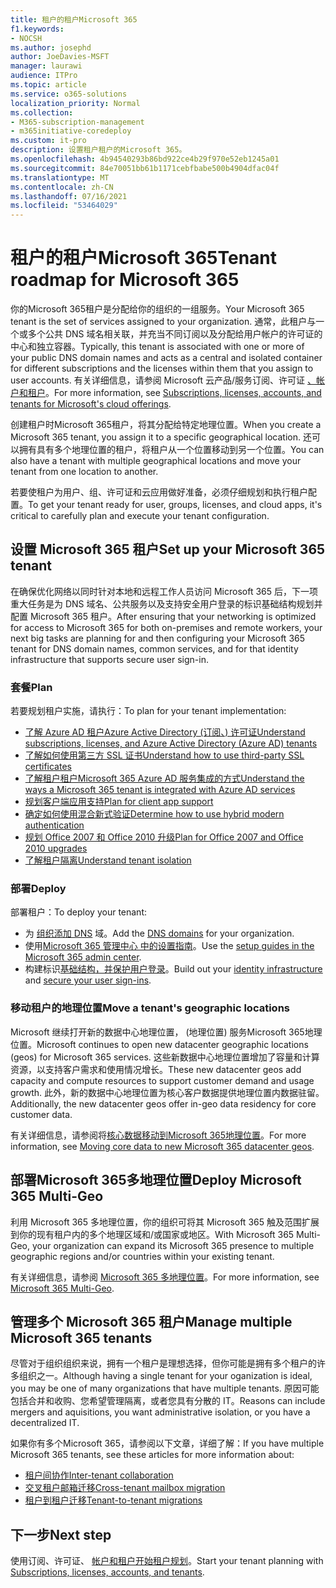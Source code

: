 ```yaml
---
title: 租户的租户Microsoft 365
f1.keywords:
- NOCSH
ms.author: josephd
author: JoeDavies-MSFT
manager: laurawi
audience: ITPro
ms.topic: article
ms.service: o365-solutions
localization_priority: Normal
ms.collection:
- M365-subscription-management
- m365initiative-coredeploy
ms.custom: it-pro
description: 设置租户租户的Microsoft 365。
ms.openlocfilehash: 4b94540293b86bd922ce4b29f970e52eb1245a01
ms.sourcegitcommit: 84e70051bb61b1171cebfbabe500b4904dfac04f
ms.translationtype: MT
ms.contentlocale: zh-CN
ms.lasthandoff: 07/16/2021
ms.locfileid: "53464029"
---
```

# <a name="tenant-roadmap-for-microsoft-365"></a><span data-ttu-id="990dc-103">租户的租户Microsoft 365</span><span class="sxs-lookup"><span data-stu-id="990dc-103">Tenant roadmap for Microsoft 365</span></span>

<span data-ttu-id="990dc-104">你的Microsoft 365租户是分配给你的组织的一组服务。</span><span class="sxs-lookup"><span data-stu-id="990dc-104">Your Microsoft 365 tenant is the set of services assigned to your organization.</span></span> <span data-ttu-id="990dc-105">通常，此租户与一个或多个公共 DNS 域名相关联，并充当不同订阅以及分配给用户帐户的许可证的中心和独立容器。</span><span class="sxs-lookup"><span data-stu-id="990dc-105">Typically, this tenant is associated with one or more of your public DNS domain names and acts as a central and isolated container for different subscriptions and the licenses within them that you assign to user accounts.</span></span> <span data-ttu-id="990dc-106">有关详细信息，请参阅 Microsoft 云产品/服务订阅、许可证 [、帐户和租户](subscriptions-licenses-accounts-and-tenants-for-microsoft-cloud-offerings.md)。</span><span class="sxs-lookup"><span data-stu-id="990dc-106">For more information, see [Subscriptions, licenses, accounts, and tenants for Microsoft's cloud offerings](subscriptions-licenses-accounts-and-tenants-for-microsoft-cloud-offerings.md).</span></span>

<span data-ttu-id="990dc-107">创建租户时Microsoft 365租户，将其分配给特定地理位置。</span><span class="sxs-lookup"><span data-stu-id="990dc-107">When you create a Microsoft 365 tenant, you assign it to a specific geographical location.</span></span> <span data-ttu-id="990dc-108">还可以拥有具有多个地理位置的租户，将租户从一个位置移动到另一个位置。</span><span class="sxs-lookup"><span data-stu-id="990dc-108">You can also have a tenant with multiple geographical locations and move your tenant from one location to another.</span></span>

<span data-ttu-id="990dc-109">若要使租户为用户、组、许可证和云应用做好准备，必须仔细规划和执行租户配置。</span><span class="sxs-lookup"><span data-stu-id="990dc-109">To get your tenant ready for user, groups, licenses, and cloud apps, it's critical to carefully plan and execute your tenant configuration.</span></span>

## <a name="set-up-your-microsoft-365-tenant"></a><span data-ttu-id="990dc-110">设置 Microsoft 365 租户</span><span class="sxs-lookup"><span data-stu-id="990dc-110">Set up your Microsoft 365 tenant</span></span>

<span data-ttu-id="990dc-111">在确保优化网络以同时针对本地和远程工作人员访问 Microsoft 365 后，下一项重大任务是为 DNS 域名、公共服务以及支持安全用户登录的标识基础结构规划并配置 Microsoft 365 租户。</span><span class="sxs-lookup"><span data-stu-id="990dc-111">After ensuring that your networking is optimized for access to Microsoft 365 for both on-premises and remote workers, your next big tasks are planning for and then configuring your Microsoft 365 tenant for DNS domain names, common services, and for that identity infrastructure that supports secure user sign-in.</span></span>

### <a name="plan"></a><span data-ttu-id="990dc-112">套餐</span><span class="sxs-lookup"><span data-stu-id="990dc-112">Plan</span></span>

<span data-ttu-id="990dc-113">若要规划租户实施，请执行：</span><span class="sxs-lookup"><span data-stu-id="990dc-113">To plan for your tenant implementation:</span></span>

- [<span data-ttu-id="990dc-114">了解 Azure AD 租户Azure Active Directory (订阅、) 许可证</span><span class="sxs-lookup"><span data-stu-id="990dc-114">Understand subscriptions, licenses, and Azure Active Directory (Azure AD) tenants</span></span>](subscriptions-licenses-accounts-and-tenants-for-microsoft-cloud-offerings.md)
- [<span data-ttu-id="990dc-115">了解如何使用第三方 SSL 证书</span><span class="sxs-lookup"><span data-stu-id="990dc-115">Understand how to use third-party SSL certificates</span></span>](plan-for-third-party-ssl-certificates.md)
- [<span data-ttu-id="990dc-116">了解租户租户Microsoft 365 Azure AD 服务集成的方式</span><span class="sxs-lookup"><span data-stu-id="990dc-116">Understand the ways a Microsoft 365 tenant is integrated with Azure AD services</span></span>](integrated-apps-and-azure-ads.md)
- [<span data-ttu-id="990dc-117">规划客户端应用支持</span><span class="sxs-lookup"><span data-stu-id="990dc-117">Plan for client app support</span></span>](microsoft-365-client-support-certificate-based-authentication.md)
- [<span data-ttu-id="990dc-118">确定如何使用混合新式验证</span><span class="sxs-lookup"><span data-stu-id="990dc-118">Determine how to use hybrid modern authentication</span></span>](hybrid-modern-auth-overview.md)
- [<span data-ttu-id="990dc-119">规划 Office 2007 和 Office 2010 升级</span><span class="sxs-lookup"><span data-stu-id="990dc-119">Plan for Office 2007 and Office 2010 upgrades</span></span>](plan-upgrade-previous-versions-office.md)
- [<span data-ttu-id="990dc-120">了解租户隔离</span><span class="sxs-lookup"><span data-stu-id="990dc-120">Understand tenant isolation</span></span>](/compliance/assurance/microsoft-365-isolation-controls)

### <a name="deploy"></a><span data-ttu-id="990dc-121">部署</span><span class="sxs-lookup"><span data-stu-id="990dc-121">Deploy</span></span>

<span data-ttu-id="990dc-122">部署租户：</span><span class="sxs-lookup"><span data-stu-id="990dc-122">To deploy your tenant:</span></span> 

- <span data-ttu-id="990dc-123">为 [组织添加 DNS](../admin/setup/add-domain.md) 域。</span><span class="sxs-lookup"><span data-stu-id="990dc-123">Add the [DNS domains](../admin/setup/add-domain.md) for your organization.</span></span>
- <span data-ttu-id="990dc-124">使用[Microsoft 365 管理中心 中的设置指南](setup-guides-for-microsoft-365.md)。</span><span class="sxs-lookup"><span data-stu-id="990dc-124">Use the [setup guides in the Microsoft 365 admin center](setup-guides-for-microsoft-365.md).</span></span>
- <span data-ttu-id="990dc-125">构建标识[基础结构](identity-roadmap-microsoft-365.md)[，并保护用户登录](microsoft-365-secure-sign-in.md)。</span><span class="sxs-lookup"><span data-stu-id="990dc-125">Build out your [identity infrastructure](identity-roadmap-microsoft-365.md) and [secure your user sign-ins](microsoft-365-secure-sign-in.md).</span></span>

### <a name="move-a-tenants-geographic-locations"></a><span data-ttu-id="990dc-126">移动租户的地理位置</span><span class="sxs-lookup"><span data-stu-id="990dc-126">Move a tenant's geographic locations</span></span>

<span data-ttu-id="990dc-127">Microsoft 继续打开新的数据中心地理位置， (地理位置) 服务Microsoft 365地理位置。</span><span class="sxs-lookup"><span data-stu-id="990dc-127">Microsoft continues to open new datacenter geographic locations (geos) for Microsoft 365 services.</span></span> <span data-ttu-id="990dc-128">这些新数据中心地理位置增加了容量和计算资源，以支持客户需求和使用情况增长。</span><span class="sxs-lookup"><span data-stu-id="990dc-128">These new datacenter geos add capacity and compute resources to support customer demand and usage growth.</span></span> <span data-ttu-id="990dc-129">此外，新的数据中心地理位置为核心客户数据提供地理位置内数据驻留。</span><span class="sxs-lookup"><span data-stu-id="990dc-129">Additionally, the new datacenter geos offer in-geo data residency for core customer data.</span></span>

<span data-ttu-id="990dc-130">有关详细信息，请参阅将[核心数据移动到Microsoft 365地理位置](moving-data-to-new-datacenter-geos.md)。</span><span class="sxs-lookup"><span data-stu-id="990dc-130">For more information, see [Moving core data to new Microsoft 365 datacenter geos](moving-data-to-new-datacenter-geos.md).</span></span>


## <a name="deploy-microsoft-365-multi-geo"></a><span data-ttu-id="990dc-131">部署Microsoft 365多地理位置</span><span class="sxs-lookup"><span data-stu-id="990dc-131">Deploy Microsoft 365 Multi-Geo</span></span>

<span data-ttu-id="990dc-132">利用 Microsoft 365 多地理位置，你的组织可将其 Microsoft 365 触及范围扩展到你的现有租户内的多个地理区域和/或国家或地区。</span><span class="sxs-lookup"><span data-stu-id="990dc-132">With Microsoft 365 Multi-Geo, your organization can expand its Microsoft 365 presence to multiple geographic regions and/or countries within your existing tenant.</span></span>

<span data-ttu-id="990dc-133">有关详细信息，请参阅 [Microsoft 365 多地理位置](microsoft-365-multi-geo.md)。</span><span class="sxs-lookup"><span data-stu-id="990dc-133">For more information, see [Microsoft 365 Multi-Geo](microsoft-365-multi-geo.md).</span></span>

## <a name="manage-multiple-microsoft-365-tenants"></a><span data-ttu-id="990dc-134">管理多个 Microsoft 365 租户</span><span class="sxs-lookup"><span data-stu-id="990dc-134">Manage multiple Microsoft 365 tenants</span></span> 

<span data-ttu-id="990dc-135">尽管对于组织组织来说，拥有一个租户是理想选择，但你可能是拥有多个租户的许多组织之一。</span><span class="sxs-lookup"><span data-stu-id="990dc-135">Although having a single tenant for your oganization is ideal, you may be one of many organizations that have multiple tenants.</span></span> <span data-ttu-id="990dc-136">原因可能包括合并和收购、您希望管理隔离，或者您具有分散的 IT。</span><span class="sxs-lookup"><span data-stu-id="990dc-136">Reasons can include mergers and aquisitions, you want administrative isolation, or you have a decentralized IT.</span></span>

<span data-ttu-id="990dc-137">如果你有多个Microsoft 365，请参阅以下文章，详细了解：</span><span class="sxs-lookup"><span data-stu-id="990dc-137">If you have multiple Microsoft 365 tenants, see these articles for more information about:</span></span>

- [<span data-ttu-id="990dc-138">租户间协作</span><span class="sxs-lookup"><span data-stu-id="990dc-138">Inter-tenant collaboration</span></span>](microsoft-365-inter-tenant-collaboration.md)
- [<span data-ttu-id="990dc-139">交叉租户邮箱迁移</span><span class="sxs-lookup"><span data-stu-id="990dc-139">Cross-tenant mailbox migration</span></span>](cross-tenant-mailbox-migration.md)
- [<span data-ttu-id="990dc-140">租户到租户迁移</span><span class="sxs-lookup"><span data-stu-id="990dc-140">Tenant-to-tenant migrations</span></span>](microsoft-365-tenant-to-tenant-migrations.md)

## <a name="next-step"></a><span data-ttu-id="990dc-141">下一步</span><span class="sxs-lookup"><span data-stu-id="990dc-141">Next step</span></span>

<span data-ttu-id="990dc-142">使用订阅、许可证、 [帐户和租户开始租户规划](subscriptions-licenses-accounts-and-tenants-for-microsoft-cloud-offerings.md)。</span><span class="sxs-lookup"><span data-stu-id="990dc-142">Start your tenant planning with [Subscriptions, licenses, accounts, and tenants](subscriptions-licenses-accounts-and-tenants-for-microsoft-cloud-offerings.md).</span></span>